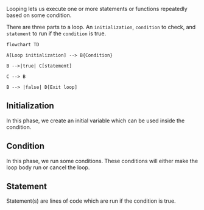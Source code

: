 Looping lets us execute one or more statements or functions repeatedly based on some condition.

There are three parts to a loop. An `initialization`, `condition` to check, and `statement` to run if the `condition` is true.

```mermaid
flowchart TD

A[Loop initialization] --> B{Condition}

B -->|true| C[statement]

C --> B

B --> |false| D[Exit loop]
```

## Initialization

In this phase, we create an initial variable which can be used inside the condition. 

## Condition

In this phase, we run some conditions. These conditions will either make the loop body run or cancel the loop.

## Statement

Statement(s) are lines of code which are run if the condition is true.